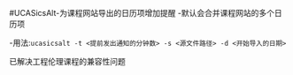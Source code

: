 #UCASicsAlt-为课程网站导出的日历项增加提醒
-默认会合并课程网站的多个日历项

-用法:`ucasicsalt -t <提前发出通知的分钟数> -s <源文件路径> -d <开始导入的日期>`

已解决工程伦理课程的兼容性问题